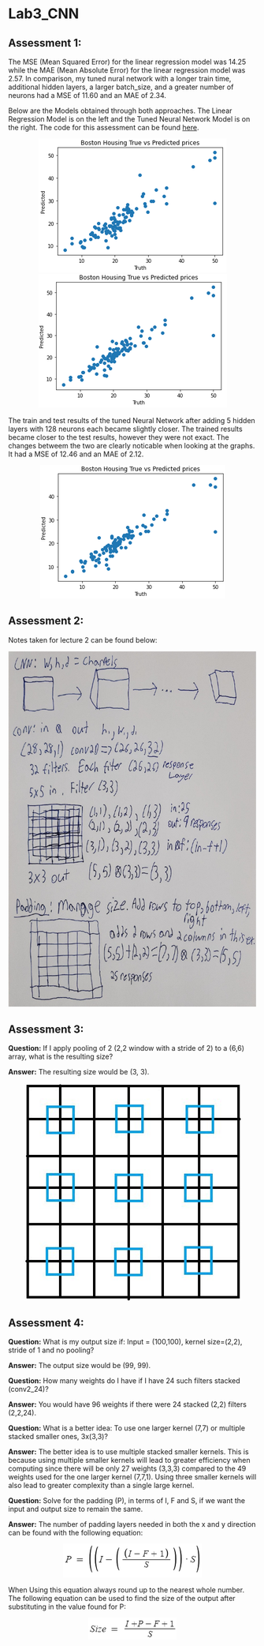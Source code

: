 # Lab3_CNN

## Assessment 1:

  The MSE (Mean Squared Error) for the linear regression model was 14.25 while the MAE (Mean Absolute Error) for the linear regression model was 2.57. In comparison, my tuned nural network with a longer train time, additional hidden layers, a larger batch_size, and a greater number of neurons had a MSE of 11.60 and an MAE of 2.34.
  
  Below are the Models obtained through both approaches. The Linear Regression Model is on the left and the Tuned Neural Network Model is on the right. The code for this assessment can be found [here](https://github.com/serpawatwit/Lab3_CNN/blob/main/Boston_housing_dense_NN_using_Keras_pipeline.ipynb).

<p align="center">
  <img src="Linear_Regression_Model.PNG">
  <img src="My_Tuned_Neural_Network.PNG">
</p>

  The train and test results of the tuned Neural Network after adding 5 hidden layers with 128 neurons each became slightly closer. The trained results became closer to the test results, however they were not exact. The changes betweem the two are clearly noticable when looking at the graphs. It had a MSE of 12.46 and an MAE of 2.12.
  
<p align="center">
  <img src="Tuned_Neural_Network.PNG">
</p>
  
## Assessment 2:

Notes taken for lecture 2 can be found below:

<p align="center">
  <img src="Lecture_2_Notes.jpg">
</p> 
  
## Assessment 3:

  **Question:** If I apply pooling of 2 (2,2 window with a stride of 2) to a (6,6) array, what is the resulting size?
  
  **Answer:** The resulting size would be (3, 3).
  
<p align="center">
  <img src="A3.JPG">
</p> 
  
## Assessment 4:

  **Question:** What is my output size if: Input = (100,100), kernel size=(2,2), stride of 1 and no pooling? 
  
  **Answer:**  The output size would be (99, 99).
  
  **Question:** How many weights do I have if I have 24 such filters stacked (conv2_24)?
  
  **Answer:**  You would have 96 weights if there were 24 stacked (2,2) filters (2,2,24).
  
  **Question:** What is a better idea: To use one larger kernel (7,7) or multiple stacked smaller ones, 3x(3,3)? 
  
  **Answer:**  The better idea is to use multiple stacked smaller kernels. This is because using multiple smaller kernels will lead to greater efficiency when computing since there will be only 27 weights (3,3,3) compared to the 49 weights used for the one larger kernel (7,7,1). Using three smaller kernels will also lead to greater complexity than a single large kernel.
  
  **Question:** Solve for the padding (P), in terms of I, F and S, if we want the input and output size to remain the same. 
  
  **Answer:** The number of padding layers needed in both the x and y direction can be found with the following equation:
  
<p align="center">
  <img src="Padding_Layers_Equation.PNG">
</p>

When Using this equation always round up to the nearest whole number. The following equation can be used to find the size of the output after substituting in the value found for P:

<p align="center">
  <img src="Size_Of_Output.PNG">
</p>
